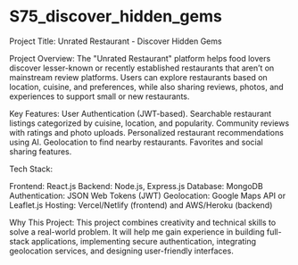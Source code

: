 # S75_discover_hidden_gems
Project Title:
Unrated Restaurant - Discover Hidden Gems

Project Overview:
The "Unrated Restaurant" platform helps food lovers discover lesser-known or recently established restaurants that aren’t on mainstream review platforms.
Users can explore restaurants based on location, cuisine, and preferences, while also sharing reviews, photos, and experiences to support small or new restaurants.

Key Features:
User Authentication (JWT-based).
Searchable restaurant listings categorized by cuisine, location, and popularity.
Community reviews with ratings and photo uploads.
Personalized restaurant recommendations using AI.
Geolocation to find nearby restaurants.
Favorites and social sharing features.

Tech Stack:

Frontend: React.js
Backend: Node.js, Express.js
Database: MongoDB
Authentication: JSON Web Tokens (JWT)
Geolocation: Google Maps API or Leaflet.js
Hosting: Vercel/Netlify (frontend) and AWS/Heroku (backend)

Why This Project:
This project combines creativity and technical skills to solve a real-world problem. 
It will help me gain experience in building full-stack applications, implementing secure authentication, integrating geolocation services, and designing user-friendly interfaces.

